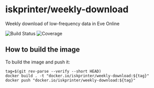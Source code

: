 # iskprinter/weekly-download

Weekly download of low-frequency data in Eve Online

![Build Status](https://iskprinter.com/jenkins/buildStatus/icon?job=weekly-download%2Fmain)
![Coverage](https://img.shields.io/badge/dynamic/json?label=coverage&query=%24.results.elements%5B%3F%28%40.name%20%3D%3D%20%27Conditional%27%29%5D.ratio&suffix=%20branch%25&url=https%3A%2F%2Fiskprinter.com%2Fjenkins%2Fjob%2Fweekly-download%2Fjob%2Fmain%2FlastBuild%2Fcoverage%2Fresult%2Fapi%2Fjson%3Fdepth%3D1)

## How to build the image

To build the image and push it:
```
tag=$(git rev-parse --verify --short HEAD)
docker build . -t "docker.io/iskprinter/weekly-download:${tag}"
docker push "docker.io/iskprinter/weekly-download:${tag}"
```
